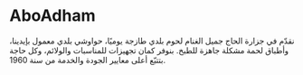 # AboAdham
نقدّم في جزارة الحاج جميل الغنام لحوم بلدي طازجة يوميًا، حواوشي بلدي معمول بإيدينا، وأطباق لحمة مشكلة جاهزة للطبخ. بنوفر كمان تجهيزات للمناسبات والولائم، وكل حاجة بتتبّع أعلى معايير الجودة والخدمة من سنة 1960.
